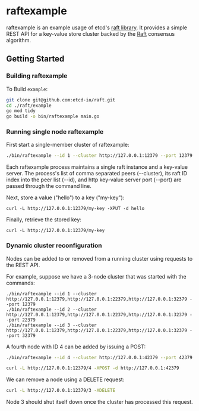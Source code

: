 # raftexample

raftexample is an example usage of etcd's [raft library](https://github.com/etcd-io/raft). It provides a simple REST API for a key-value store cluster backed by the [Raft][raft] consensus algorithm.

[raft]: http://raftconsensus.github.io/

## Getting Started

### Building raftexample

To Build `example`:

```sh
git clone git@github.com:etcd-io/raft.git
cd ./raft/example
go mod tidy
go build -o bin/raftexample main.go
```

### Running single node raftexample

First start a single-member cluster of raftexample:

```sh
./bin/raftexample --id 1 --cluster http://127.0.0.1:12379 --port 12379
```

Each raftexample process maintains a single raft instance and a key-value server.
The process's list of comma separated peers (--cluster), its raft ID index into the peer list (--id), and http key-value server port (--port) are passed through the command line.

Next, store a value ("hello") to a key ("my-key"):

```
curl -L http://127.0.0.1:12379/my-key -XPUT -d hello
```

Finally, retrieve the stored key:

```
curl -L http://127.0.0.1:12379/my-key
```

### Dynamic cluster reconfiguration

Nodes can be added to or removed from a running cluster using requests to the REST API.

For example, suppose we have a 3-node cluster that was started with the commands:

```
./bin/raftexample --id 1 --cluster http://127.0.0.1:12379,http://127.0.0.1:22379,http://127.0.0.1:32379 --port 12379
./bin/raftexample --id 2 --cluster http://127.0.0.1:12379,http://127.0.0.1:22379,http://127.0.0.1:32379 --port 22379
./bin/raftexample --id 3 --cluster http://127.0.0.1:12379,http://127.0.0.1:22379,http://127.0.0.1:32379 --port 32379
```


A fourth node with ID 4 can be added by issuing a POST:
```sh
./bin/raftexample --id 4 --cluster http://127.0.0.1:42379 --port 42379

curl -L http://127.0.0.1:12379/4 -XPOST -d http://127.0.0.1:42379
```

We can remove a node using a DELETE request:
```sh
curl -L http://127.0.0.1:12379/3 -XDELETE
```

Node 3 should shut itself down once the cluster has processed this request.

